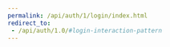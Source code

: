 ```yaml
---
permalink: /api/auth/1/login/index.html
redirect_to: 
 - /api/auth/1.0/#login-interaction-pattern
---
```


